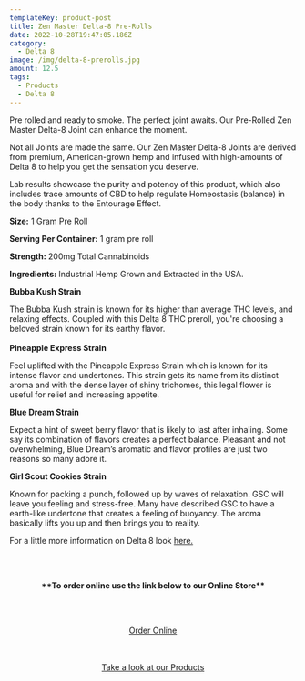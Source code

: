 ```yaml
---
templateKey: product-post
title: Zen Master Delta-8 Pre-Rolls
date: 2022-10-28T19:47:05.186Z
category:
  - Delta 8
image: /img/delta-8-prerolls.jpg
amount: 12.5
tags:
  - Products
  - Delta 8
---
```

Pre rolled and ready to smoke.  The perfect joint awaits. Our Pre-Rolled Zen Master Delta-8 Joint can enhance the moment. 

Not all Joints are made the same. Our Zen Master Delta-8 Joints are derived from premium, American-grown hemp and infused with high-amounts of Delta 8 to help you get the sensation you deserve.

Lab results showcase the purity and potency of this product, which also includes trace amounts of CBD to help regulate Homeostasis (balance) in the body thanks to the Entourage Effect.

**Size:** 1 Gram Pre Roll

**Serving Per Container:** 1 gram pre roll

**Strength:** 200mg Total Cannabinoids

**Ingredients:** Industrial Hemp Grown and Extracted in the USA.

**Bubba Kush Strain**

 The Bubba Kush strain is known for its higher than average THC levels, and relaxing effects. Coupled with this Delta 8 THC preroll, you're choosing a beloved strain known for its earthy flavor.\
\
**Pineapple Express Strain**

Feel uplifted with the Pineapple Express Strain which is known for its intense flavor and undertones. This strain gets its name from its distinct aroma and with the dense layer of shiny trichomes, this legal flower is useful for relief and increasing appetite.

**Blue Dream Strain**

Expect a hint of sweet berry flavor that is likely to last after inhaling. Some say its combination of flavors creates a perfect balance. Pleasant and not overwhelming, Blue Dream’s aromatic and flavor profiles are just two reasons so many adore it.

**Girl Scout Cookies Strain**

Known for packing a punch[](https://www.leafly.com/strains/lists/effect/euphoric), followed up by waves of relaxation.[](https://www.leafly.com/strains/lists/effect/relaxed) GSC will leave you feeling and stress-free. Many have described GSC to have a earth-like undertone that creates a feeling of buoyancy. The aroma basically lifts you up and then brings you to reality.

For a little more information on Delta 8 look [here.](https://capitalamericanshaman.com/blog/delta-8/)

<br><br>

<Center>

**\*\*To order online use the link below to our Online Store\*\***

<br><br>

<Center><a class="link-view-more-products" target="_blank" href="https://capitalcbd.shop/product/delta-8-pre-rolls/">Order Online</a></

<br><br><br>

<Center><a class="link-view-more-products" target="_blank" href="https://capitalamericanshaman.com/products">Take a look at our Products</a></Center>

<br><br>